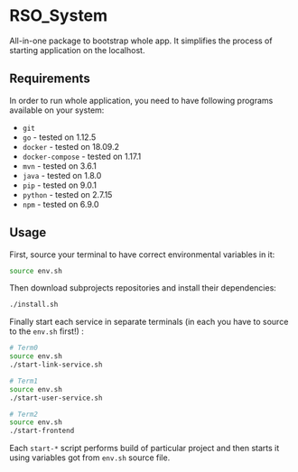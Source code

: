 # RSO_System

All-in-one package to bootstrap whole app. It simplifies the process of starting application on the localhost.

## Requirements

In order to run whole application, you need to have following programs available on your system:
 - `git`
 - `go` - tested on 1.12.5
 - `docker` - tested on 18.09.2
 - `docker-compose` - tested on 1.17.1
 - `mvn` - tested on 3.6.1
 - `java` - tested on 1.8.0
 - `pip` - tested on 9.0.1
 - `python` - tested on 2.7.15
 - `npm` - tested on 6.9.0

## Usage

First, source your terminal to have correct environmental variables in it:
```sh
source env.sh
```

Then download subprojects repositories and install their dependencies:
```sh
./install.sh
```

Finally start each service in separate terminals (in each you have to source to the `env.sh` first!) :
```sh
# Term0
source env.sh
./start-link-service.sh

# Term1
source env.sh
./start-user-service.sh

# Term2
source env.sh
./start-frontend
```

Each `start-*` script performs build of particular project and then starts it using variables got from `env.sh` source file.

